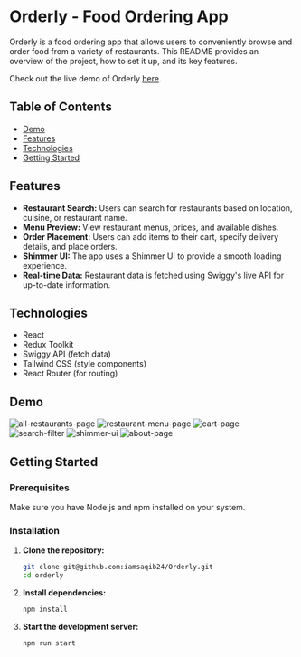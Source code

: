 # Orderly - Food Ordering App

Orderly is a food ordering app that allows users to conveniently browse and order food from a variety of restaurants. This README provides an overview of the project, how to set it up, and its key features.

Check out the live demo of Orderly [here](https://orderly-eta.vercel.app/).

## Table of Contents

- [Demo](#demo)
- [Features](#features)
- [Technologies](#technologies)
- [Getting Started](#getting-started)

## Features

- **Restaurant Search:**
  Users can search for restaurants based on location, cuisine, or restaurant name.
- **Menu Preview:**
  View restaurant menus, prices, and available dishes.
- **Order Placement:**
  Users can add items to their cart, specify delivery details, and place orders.
- **Shimmer UI:**
  The app uses a Shimmer UI to provide a smooth loading experience.
- **Real-time Data:**
  Restaurant data is fetched using Swiggy's live API for up-to-date information.

## Technologies

- React
- Redux Toolkit
- Swiggy API (fetch data)
- Tailwind CSS (style components)
- React Router (for routing)

## Demo

![all-restaurants-page](https://github.com/iamsaqib24/Orderly/assets/96372222/d145bfa1-2673-4841-8b15-e8fead3900fc)
![restaurant-menu-page](https://github.com/iamsaqib24/Orderly/assets/96372222/66c8bbd2-2905-4e85-9eed-0f0dc46218f3)
![cart-page](https://github.com/iamsaqib24/Orderly/assets/96372222/4b8ab135-3710-4648-9dd2-80851837ae7b)
![search-filter](https://github.com/iamsaqib24/Orderly/assets/96372222/b8afa000-01ac-4cfb-a936-e950af6b8794)
![shimmer-ui](https://github.com/iamsaqib24/Orderly/assets/96372222/9a2dbe1b-4038-47c4-a9c6-8fbfc5595152)
![about-page](https://github.com/iamsaqib24/Orderly/assets/96372222/93a319fe-2011-4080-9215-413b14e1f38f)

## Getting Started

### Prerequisites

Make sure you have Node.js and npm installed on your system.

### Installation

1. **Clone the repository:**

   ```bash
   git clone git@github.com:iamsaqib24/Orderly.git
   cd orderly
   ```

2. **Install dependencies:**

   ```bash
   npm install
   ```

3. **Start the development server:**

   ```bash
   npm run start
   ```
